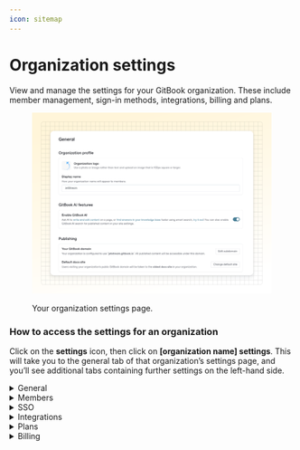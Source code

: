 ```yaml
---
icon: sitemap
---
```


# Organization settings

View and manage the settings for your GitBook organization. These include member management, sign-in methods, integrations, billing and plans.

<figure><img src="../.gitbook/assets/10_01_25_organization_settings.svg" alt=""><figcaption><p>Your organization settings page.</p></figcaption></figure>

### How to access the settings for an organization

Click on the **settings** icon, then click on **\[organization name] settings**. This will take you to the general tab of that organization’s settings page, and you’ll see additional tabs containing further settings on the left-hand side.

<details>

<summary>General</summary>

**Organization profile**

You can update the logo and the name of the organization.

**GitBook AI features**

[GitBook’s AI](../creating-content/searching-your-content/gitbook-ai.md)-powered search lets your team members ask questions about your content in natural language. You can also enable GitBook AI for published content in the space [customization ](../publishing-documentation/customization.md)panel.

**Publishing**

Each published GitBook space that lives within your organization’s library will have a domain in two parts:

1. `[something].gitbook.com` (this is the GitBook subdomain) **or** your own custom subdomain
2. `/[spaceURL]` (this is set within the settings for the space itself)

You can update the GitBook subdomain here, as well as the default content, which is the space that visitors will see if they navigate to your GitBook subdomain directly.&#x20;

&#x20;Note: GitBook subdomains are a legacy feature, and you may not have access to change your subdomain at the time of reading this doc. Please refer to [custom domain setup](../publishing-documentation/custom-domain.md) and [site sections](../publishing-documentation/site-structure/site-sections.md) to learn more about structuring your docs with custom URLs.

**Actions**

From this section you can delete the organization. **Note: there is no turning back if you delete an organization!** All associated data will be deleted as well. If you want to keep any spaces or collections owned by the organization, make sure to first [move](https://gitbook.com/docs/getting-started/organizing-content/what-is-a-space#moving-a-space) them to another library.

</details>

<details>

<summary>Members</summary>

**Members tab**

[Members](member-management/) can be added to and removed from the organization as needed. You can also update the [role](member-management/roles.md) for each member.

**Teams tab**

[Teams](member-management/teams.md) are a way to group members within an organization. You can then grant access to certain things to anyone who is a member of a given team.

</details>

<details>

<summary>SSO</summary>

**Email domains**

For any domains that you specify, anyone with an email address on those domains will immediately be able to access the organization upon signing up for a GitBook account. You can decide what [role](member-management/roles.md) these members should have by default.

**SAML**

For organizations on our Enterprise plan, you can configure your SSO with any SAML solution, to give your members access to GitBook through an identity provider (IdP) of your choice. [Contact sales](mailto:sales@gitbook.com) if you’re interested in upgrading to Enterprise!

</details>

<details>

<summary>Integrations</summary>

You can check which integrations are installed for your organization and [install new integrations](../integrations/install-an-integration.md) from this page.

</details>

<details>

<summary>Plans</summary>

From this page you can view your current plan and switch from one plan to another. The toggle at the top of the page enables you to switch between viewing the prices for our plans paid yearly (with 2 months free!) or monthly, and you can then use the upgrade/downgrade button under the name of each plan to select your new plan.

Please see our [billing policy](plans/billing-policy.md) for information about how charges are calculated when you make a change during the middle of a billing period.

</details>

<details>

<summary>Billing</summary>

The billing tab takes you to our payment provider, Stripe. On their website you can securely manage your payment method and billing information. You can also [cancel your plan](cancelling-a-plan.md). If a plan has been cancelled but you change your mind before the end of the billing period, you can renew the plan to have it continue without any lapse in service.

</details>
